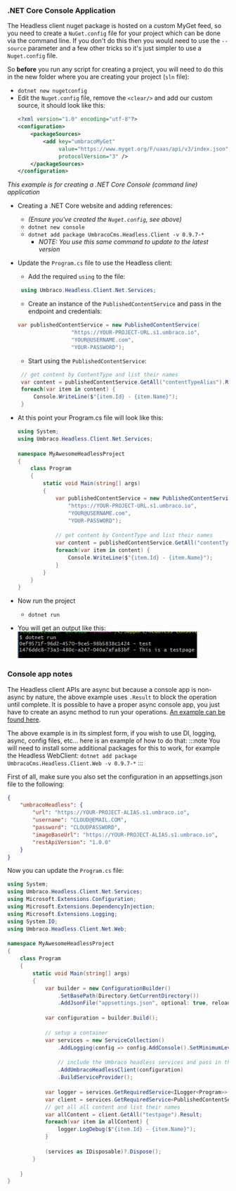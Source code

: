 ### .NET Core Console Application

The Headless client nuget package is hosted on a custom MyGet feed, so you need to create a `NuGet.config` file for your project which can be done via the command line. If you don't do this then you would need to use the `--source` parameter and a few other tricks so it's just simpler to use a `Nuget.config` file. 

So __before__ you run any script for creating a project, you will need to do this in the new folder where you are creating your project (`sln` file):

* `dotnet new nugetconfig`
* Edit the `Nuget.config` file, remove the `<clear/>` and add our custom source, it should look like this:
    ```xml
    <?xml version="1.0" encoding="utf-8"?>
    <configuration>
        <packageSources>
            <add key="umbracoMyGet" 
                 value="https://www.myget.org/F/uaas/api/v3/index.json" 
                 protocolVersion="3" />
        </packageSources>
    </configuration>
    ```
_This example is for creating a .NET Core Console (command line) application_

* Creating a .NET Core website and adding references:
   * _(Ensure you've created the `Nuget.config`, see above)_
   * `dotnet new console`
   * `dotnet add package UmbracoCms.Headless.Client -v 0.9.7-*`
      * _NOTE: You use this same command to update to the latest version_
* Update the `Program.cs` file to use the Headless client:
   * Add the required `using` to the file:
   ```cs
    using Umbraco.Headless.Client.Net.Services;
   ```
   * Create an instance of the `PublishedContentService` and pass in the endpoint and credentials:
   ```cs
   var publishedContentService = new PublishedContentService(
                    "https://YOUR-PROJECT-URL.s1.umbraco.io",
                    "YOUR@USERNAME.com",
                    "YOUR-PASSWORD");
   ```
   * Start using the `PublishedContentService`:
   ```cs
    // get content by ContentType and list their names
    var content = publishedContentService.GetAll("contentTypeAlias").Result;
    foreach(var item in content) {
        Console.WriteLine($"{item.Id} - {item.Name}");
    }
   ```
* At this point your Program.cs file  will look like this:
    ```cs
    using System;
    using Umbraco.Headless.Client.Net.Services;

    namespace MyAwesomeHeadlessProject
    {
        class Program
        {
            static void Main(string[] args)
            {
                var publishedContentService = new PublishedContentService(
                    "https://YOUR-PROJECT-URL.s1.umbraco.io",
                    "YOUR@USERNAME.com",
                    "YOUR-PASSWORD");            
                
                // get content by ContentType and list their names
                var content = publishedContentService.GetAll("contentTypeAlias").Result;
                foreach(var item in content) {
                    Console.WriteLine($"{item.Id} - {item.Name}");
                }
            }  
        }
    }

    ```

* Now run the project
   * `dotnet run`
* You will get an output like this:
    ![Console output](images/Console-output.png)

### Console app notes

The Headless client APIs are async but because a console app is non-async by nature, the above example uses `.Result` to block the operation until complete. It is possible to have a proper async console app, you just have to create an async method to run your operations. [An example can be found here](https://stackoverflow.com/a/17630538/694494).

The above example is in its simplest form, if you wish to use DI, logging, async, config files, etc... here is an example of how to do that:
:::note
You will need to install some additional packages for this to work, for example the Headless WebClient:
`dotnet add package UmbracoCms.Headless.Client.Web -v 0.9.7-*`
:::

First of all, make sure you also set the configuration in an appsettings.json file to the following:

```json
{
    "umbracoHeadless": {
        "url": "https://YOUR-PROJECT-ALIAS.s1.umbraco.io",
        "username": "CLOUD@EMAIL.COM",
        "password": "CLOUDPASSWORD",
        "imageBaseUrl": "https://YOUR-PROJECT-ALIAS.s1.umbraco.io",
        "restApiVersion": "1.0.0"
    }
}
```

Now you can update the `Program.cs` file:

```cs
using System;
using Umbraco.Headless.Client.Net.Services;
using Microsoft.Extensions.Configuration;
using Microsoft.Extensions.DependencyInjection;
using Microsoft.Extensions.Logging;
using System.IO;
using Umbraco.Headless.Client.Net.Web;

namespace MyAwesomeHeadlessProject
{
    class Program
    {
        static void Main(string[] args)
        {
            var builder = new ConfigurationBuilder()
                .SetBasePath(Directory.GetCurrentDirectory())
                .AddJsonFile("appsettings.json", optional: true, reloadOnChange: true);

            var configuration = builder.Build();

            // setup a container
            var services = new ServiceCollection()
                .AddLogging(config => config.AddConsole().SetMinimumLevel(LogLevel.Debug))
                
                // include the Umbraco headless services and pass in the config instance
                .AddUmbracoHeadlessClient(configuration)
                .BuildServiceProvider();

            var logger = services.GetRequiredService<ILogger<Program>>();
            var client = services.GetRequiredService<PublishedContentService>();
            // get all all content and list their names
            var allContent = client.GetAll("testpage").Result;
            foreach(var item in allContent) {
                logger.LogDebug($"{item.Id} - {item.Name}");
            }

            (services as IDisposable)?.Dispose();
        }
    
    }
}

```
